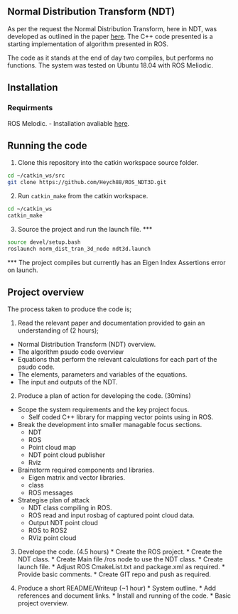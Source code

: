 ## Normal Distribution Transform (NDT)

As per the request the Normal Distribution Transform, here in NDT, was developed as outlined in the paper [here](https://drive.google.com/open?id=1N9-eBLSwOhWH1DwxpH7XbBiF6bE7rPHR). The C++ code presented is a starting implementation of algorithm presented in ROS.

The code as it stands at the end of day two compiles, but performs no functions.
The system was tested on Ubuntu 18.04 with ROS Meliodic.  

## Installation
### Requirments
ROS Melodic. - Installation avaliable [here](http://wiki.ros.org/melodic/Installation/Ubuntu).

## Running the code
1. Clone this repository into the catkin workspace source folder.
```bash
cd ~/catkin_ws/src
git clone https://github.com/Heych88/ROS_NDT3D.git
```

2. Run `catkin_make` from the catkin workspace.
```bash
cd ~/catkin_ws
catkin_make
```

3. Source the project and run the launch file. ***
```bash
source devel/setup.bash
roslaunch norm_dist_tran_3d_node ndt3d.launch
```

*** The project compiles but currently has an Eigen Index Assertions error on launch.


## Project overview
The process taken to produce the code is;
1. Read the relevant paper and documentation provided to gain an understanding of (2 hours);
  * Normal Distribution Transform (NDT) overview.
  * The algorithm psudo code overview
  * Equations that perform the relevant calculations for each part of the psudo code.
  * The elements, parameters and variables of the equations.
  * The input and outputs of the NDT.


2. Produce a plan of action for developing the code. (30mins)
  * Scope the system requirements and the key project focus.
    * Self coded C++ library for mapping vector points using in ROS.
  * Break the development into smaller managable focus sections.
    * NDT
    * ROS
    * Point cloud map
    * NDT point cloud publisher
    * Rviz
  * Brainstorm required components and libraries.
    * Eigen matrix and vector libraries.
    * class
    * ROS messages
  * Strategise plan of attack
    * NDT class compiling in ROS.
    * ROS read and input rosbag of captured point cloud data.
    * Output NDT point cloud
    * ROS to ROS2
    * RViz point cloud


  3. Develope the code. (4.5 hours)
    * Create the ROS project.
    * Create the NDT class.
    * Create Main file /ros node to use the NDT class.
    * Create launch file.
    * Adjust ROS CmakeList.txt and package.xml as required.
    * Provide basic comments.
    * Create GIT repo and push as required.


  4. Produce a short README/Writeup (~1 hour)
    * System outline.
    * Add references and document links.
    * Install and running of the code.
    * Basic project overview.
